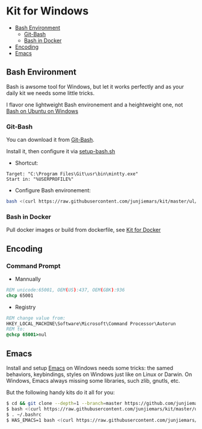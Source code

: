 # Kit for Windows

* [Bash Environment](#bash-environment)
  * [Git-Bash](#git-bash)
  * [Bash in Docker](#bash-in-docker)
* [Encoding](#encoding)
* [Emacs](#emacs)


## Bash Environment
Bash is awsome tool for Windows, but let it works perfectly and as 
your daily kit we needs some little tricks.

I flavor one lightweight Bash environement and a heightweight one, not
[Bash on Ubuntu on Windows](https://msdn.microsoft.com/en-us/commandline/wsl/about)

### Git-Bash 
You can download it from [Git-Bash](https://git-scm.com/downloads).

Install it, then configure it via [setup-bash.sh](https://raw.githubusercontent.cn/junjiemars/kit/master/ul/setup-bash.sh)

* Shortcut: 
```
Target: "C:\Program Files\Git\usr\bin\mintty.exe"
Start in: "%USERPROFILE%"
```
* Configure Bash environement:
```sh
bash <(curl https://raw.githubusercontent.com/junjiemars/kit/master/ul/setup-bash.sh)
```

### Bash in Docker 
Pull docker images or build from dockerfile, see [Kit for Docker](https://raw.githubusercontent.com/junjiemars/kit/master/docker/README.md)

## Encoding

### Command Prompt
* Mannually
```bat
REM unicode:65001, OEM(US):437, OEM(GBK):936
chcp 65001
```
* Registry
```bat
REM change value from:
HKEY_LOCAL_MACHINE\Software\Microsoft\Command Processor\Autorun
REM to:
@chcp 65001>nul
```

## Emacs
Install and setup [Emacs](https://www.gnu.org/software/emacs/) on Windows needs some tricks: the samed behaviors, keybindings, styles on Windows just like on Linux or Darwin.
On Windows, Emacs always missing some libraries, such zlib, gnutls, etc.

But the following handy kits do it all for you:
```sh
$ cd && git clone --depth=1 --branch=master https://github.com/junjiemars/.emacs.d.git
$ bash <(curl https://raw.githubusercontent.com/junjiemars/kit/master/ul/setup-bash.sh)
$ . ~/.bashrc
$ HAS_EMACS=1 bash <(curl https://raw.githubusercontent.com/junjiemars/kit/master/win/install-win-kits.sh)
```